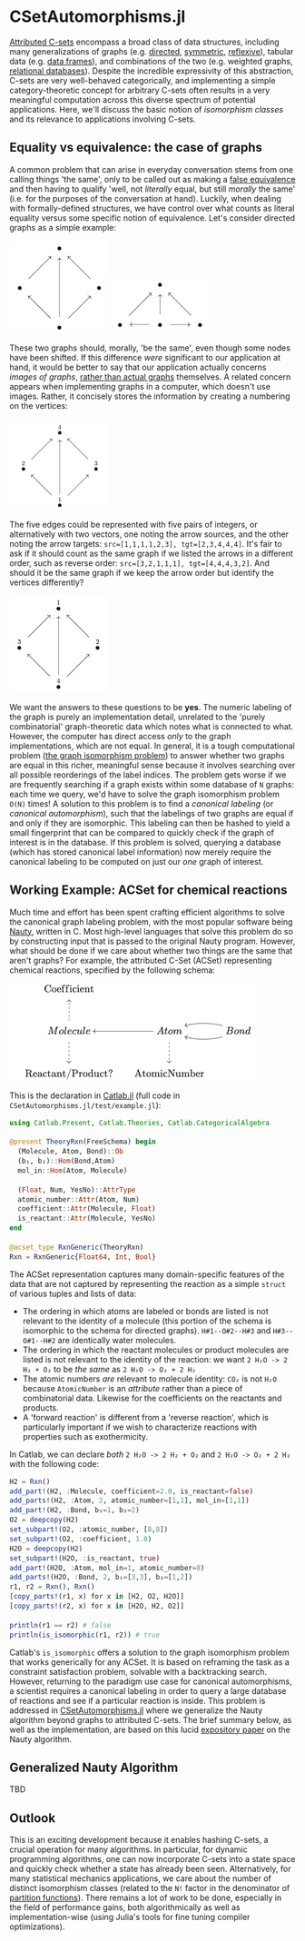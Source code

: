 # CSetAutomorphisms.jl

[Attributed C-sets](https://arxiv.org/pdf/2106.04703.pdf) encompass a broad class of data structures, including many generalizations of graphs (e.g. [directed](https://www.algebraicjulia.org/blog/post/2020/09/cset-graphs-1/), [symmetric](https://www.algebraicjulia.org/blog/post/2020/09/cset-graphs-2), [reflexive](https://www.algebraicjulia.org/blog/post/2021/04/cset-graphs-3/)), tabular data (e.g. [data frames](https://pandas.pydata.org/pandas-docs/stable/user_guide/dsintro.html)), and combinations of the two (e.g. weighted graphs, [relational databases](https://en.wikiversity.org/wiki/Relational_Databases/Introduction)). Despite the incredible expressivity of this abstraction, C-sets are very well-behaved categorically, and implementing a simple category-theoretic concept for arbitrary C-sets often results in a very meaningful computation across this diverse spectrum of potential applications. Here, we'll discuss the basic notion of *isomorphism classes* and its relevance to applications involving C-sets.

## Equality vs equivalence: the case of graphs
A common problem that can arise in everyday conversation stems from one calling things 'the same', only to be called out as making a [false equivalence](https://en.wikipedia.org/wiki/False_equivalence) and then having to qualify 'well, not *literally* equal, but still *morally* the same' (i.e. for the purposes of the conversation at hand). Luckily, when dealing with formally-defined structures, we have control over what counts as literal equality versus some specific notion of equivalence. Let's consider directed graphs as a simple example:

![](img/G1_unlabeled.png "https://q.uiver.app/?q=WzAsNCxbMSwyLCJcXGJ1bGxldCJdLFswLDEsIlxcYnVsbGV0Il0sWzIsMSwiXFxidWxsZXQiXSxbMSwwLCJcXGJ1bGxldCJdLFswLDFdLFsyLDNdLFsxLDNdLFswLDJdLFswLDNdXQ==" )
![](img/G2_unlabeled.png "https://q.uiver.app/?q=WzAsNCxbMSwxLCJcXGJ1bGxldCJdLFswLDEsIlxcYnVsbGV0Il0sWzIsMSwiXFxidWxsZXQiXSxbMSwwLCJcXGJ1bGxldCJdLFswLDFdLFsyLDNdLFsxLDNdLFswLDJdLFswLDNdXQ==" )

These two graphs should, morally, 'be the same', even though some nodes have been shifted. If this difference *were* significant to our application at hand, it would be better to say that our application actually concerns *images of graphs*, [rather than actual graphs](https://en.wikipedia.org/wiki/The_Treachery_of_Images) themselves. A related concern appears when implementing graphs in a computer, which doesn't use images. Rather, it concisely stores the information by creating a numbering on the vertices:

![](img/G3_labeled.png "https://q.uiver.app/?q=WzAsNCxbMSwyLCJcXG92ZXJzZXR7MX1cXGJ1bGxldCJdLFswLDEsIlxcb3ZlcnNldHsyfVxcYnVsbGV0Il0sWzIsMSwiXFxvdmVyc2V0ezN9XFxidWxsZXQiXSxbMSwwLCJcXG92ZXJzZXR7NH1cXGJ1bGxldCJdLFswLDFdLFsyLDNdLFsxLDNdLFswLDJdLFswLDNdXQ==" )

The five edges could be represented with five pairs of integers, or alternatively with two vectors, one noting the arrow sources, and the other noting the arrow targets: `src=[1,1,1,1,2,3], tgt=[2,3,4,4,4]`. It's fair to ask if it should count as the same graph if we listed the arrows in a different order, such as reverse order: `src=[3,2,1,1,1], tgt=[4,4,4,3,2]`. And should it be the same graph if we keep the arrow order but identify the vertices differently?

![](img/G4_labeled.png "https://q.uiver.app/?q=WzAsNCxbMSwyLCJcXG92ZXJzZXR7NH1cXGJ1bGxldCJdLFswLDEsIlxcb3ZlcnNldHszfVxcYnVsbGV0Il0sWzIsMSwiXFxvdmVyc2V0ezJ9XFxidWxsZXQiXSxbMSwwLCJcXG92ZXJzZXR7MX1cXGJ1bGxldCJdLFswLDFdLFsyLDNdLFsxLDNdLFswLDJdLFswLDNdXQ==" )

We want the answers to these questions to be **yes**. The numeric labeling of the graph is purely an implementation detail, unrelated to the 'purely combinatorial' graph-theoretic data which notes what is connected to what. However, the computer has direct access *only* to the graph implementations, which are not equal. In general, it is a tough computational problem ([the graph isomorphism problem](https://en.wikipedia.org/wiki/Graph_isomorphism_problem)) to answer whether two graphs are equal in this richer, meaningful sense because it involves searching over all possible reorderings of the label indices. The problem gets worse if we are frequently searching if a graph exists within some database of `N` graphs: each time we query, we'd have to solve the graph isomorphism problem `O(N)` times! A solution to this problem is to find a *canonical labeling* (or *canonical automorphism*), such that the labelings of two graphs are equal if and only if they are isomorphic. This labeling can then be hashed to yield a small fingerprint that can be compared to quickly check if the graph of interest is in the database. If this problem is solved, querying a database (which has stored canonical label information) now merely require the canonical labeling to be computed on just our *one* graph of interest.

## Working Example: ACSet for chemical reactions
Much time and effort has been spent crafting efficient algorithms to solve the canonical graph labeling problem, with the most popular software being [Nauty](https://pallini.di.uniroma1.it/Introduction.html), written in C. Most high-level languages that solve this problem do so by constructing input that is passed to the original Nauty program. However, what should be done if we care about whether two things are the same that aren't graphs? For example, the attributed C-Set (ACSet) representing chemical reactions, specified by the following schema:

![](img/MolDB.png "https://q.uiver.app/?q=WzAsNixbMCwxLCJNb2xlY3VsZSJdLFsxLDEsIkF0b20iXSxbMiwxLCJCb25kIl0sWzEsMiwiXFxybSBBdG9taWNOdW1iZXIiXSxbMCwyLCJcXHJtIFJlYWN0YW50L1Byb2R1Y3Q/Il0sWzAsMCwiXFxybSBDb2VmZmljaWVudCJdLFsyLDEsIiIsMCx7ImN1cnZlIjoxfV0sWzIsMSwiIiwyLHsiY3VydmUiOi0xfV0sWzEsMF0sWzEsMywiIiwwLHsic3R5bGUiOnsiYm9keSI6eyJuYW1lIjoiZGFzaGVkIn19fV0sWzAsNCwiIiwwLHsic3R5bGUiOnsiYm9keSI6eyJuYW1lIjoiZGFzaGVkIn19fV0sWzAsNSwiIiwwLHsic3R5bGUiOnsiYm9keSI6eyJuYW1lIjoiZGFzaGVkIn19fV1d")

This is the declaration in [Catlab.jl](https://github.com/AlgebraicJulia/Catlab.jl) (full code in `CSetAutomorphisms.jl/test/example.jl`):

```julia
using Catlab.Present, Catlab.Theories, Catlab.CategoricalAlgebra

@present TheoryRxn(FreeSchema) begin
  (Molecule, Atom, Bond)::Ob
  (b₁, b₂)::Hom(Bond,Atom)
  mol_in::Hom(Atom, Molecule)

  (Float, Num, YesNo)::AttrType
  atomic_number::Attr(Atom, Num)
  coefficient::Attr(Molecule, Float)
  is_reactant::Attr(Molecule, YesNo)
end

@acset_type RxnGeneric(TheoryRxn)
Rxn = RxnGeneric{Float64, Int, Bool}
```

The ACSet representation captures many domain-specific features of the data that are not captured by representing the reaction as a simple `struct` of various tuples and lists of data:
 - The ordering in which atoms are labeled or bonds are listed is not relevant to the identity of a molecule (this portion of the schema is isomorphic to the schema for directed graphs). `H#1--O#2--H#3` and `H#3--O#1--H#2` are identically water molecules.
 - The ordering in which the reactant molecules or product molecules are listed is not relevant to the identity of the reaction: we want `2 H₂O -> 2 H₂ + O₂` to be *the same* as `2 H₂O -> O₂ + 2 H₂`
 - The atomic numbers *are* relevant to molecule identity: `CO₂` is not `H₂O` because `AtomicNumber` is an *attribute* rather than a piece of combinatorial data. Likewise for the coefficients on the reactants and products.
 - A 'forward reaction' is different from a 'reverse reaction', which is particularly important if we wish to characterize reactions with properties such as exothermicity.

In Catlab, we can declare *both* `2 H₂O -> 2 H₂ + O₂` and `2 H₂O -> O₂ + 2 H₂` with the following code:
```julia
H2 = Rxn()
add_part!(H2, :Molecule, coefficient=2.0, is_reactant=false)
add_parts!(H2, :Atom, 2, atomic_number=[1,1], mol_in=[1,1])
add_part!(H2, :Bond, b₁=1, b₂=2)
O2 = deepcopy(H2)
set_subpart!(O2, :atomic_number, [8,8])
set_subpart!(O2, :coefficient, 1.0)
H2O = deepcopy(H2)
set_subpart!(H2O, :is_reactant, true)
add_part!(H2O, :Atom, mol_in=1, atomic_number=8)
add_parts!(H2O, :Bond, 2, b₁=[3,3], b₂=[1,2])
r1, r2 = Rxn(), Rxn()
[copy_parts!(r1, x) for x in [H2, O2, H2O]]
[copy_parts!(r2, x) for x in [H2O, H2, O2]]

println(r1 == r2) # false
println(is_isomorphic(r1, r2)) # true
```
Catlab's `is_isomorphic` offers a solution to the graph isomorphism problem that works generically for any ACSet. It is based on reframing the task as a constraint satisfaction problem, solvable with a backtracking search. However, returning to the paradigm use case for canonical automorphisms, a scientist requires a canonical labeling in order to query a large database of reactions and see if a particular reaction is inside. This problem is addressed in [CSetAutomorphisms.jl](https://github.com/AlgebraicJulia/CSetAutomorphisms.jl) where we generalize the Nauty algorithm beyond graphs to attributed C-sets. The brief summary below, as well as the implementation, are based on this lucid [expository paper](https://www.math.unl.edu/~aradcliffe1/Papers/Canonical.pdf) on the Nauty algorithm.

## Generalized Nauty Algorithm

TBD

## Outlook
This is an exciting development because it enables hashing C-sets, a crucial operation for many algorithms. In particular, for dynamic programming algorithms, one can now incorporate C-sets into a state space and quickly check whether a state has already been seen. Alternatively, for many statistical mechanics applications, we care about the number of distinct isomorphism classes (related to the `N!` factor in the denominator of [partition functions](https://en.wikipedia.org/wiki/Partition_function_(statistical_mechanics)#Partition_functions_of_subsystems)). There remains a lot of work to be done, especially in the field of performance gains, both algorithmically as well as implementation-wise (using Julia's tools for fine tuning compiler optimizations).